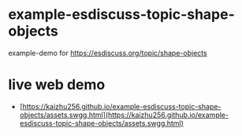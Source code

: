# example-esdiscuss-topic-shape-objects
example-demo for https://esdiscuss.org/topic/shape-objects

# live web demo
- [https://kaizhu256.github.io/example-esdiscuss-topic-shape-objects/assets.swgg.html](https://kaizhu256.github.io/example-esdiscuss-topic-shape-objects/assets.swgg.html)
